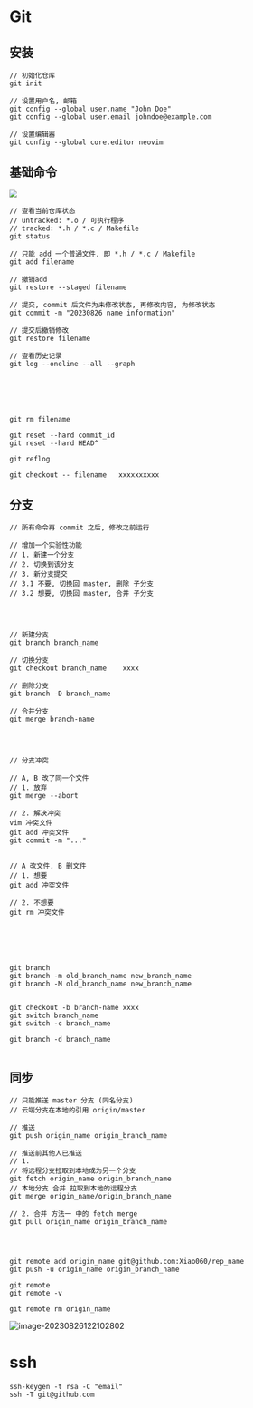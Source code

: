 # Git

## 安装

```shell
// 初始化仓库
git init

// 设置用户名, 邮箱
git config --global user.name "John Doe"
git config --global user.email johndoe@example.com

// 设置编辑器
git config --global core.editor neovim
```



## 基础命令

<img src="https://xiao060.oss-cn-hangzhou.aliyuncs.com/md/202308261126199.png" style="zoom: 80%;" />

```shell
// 查看当前仓库状态
// untracked: *.o / 可执行程序
// tracked: *.h / *.c / Makefile
git status

// 只能 add 一个普通文件, 即 *.h / *.c / Makefile
git add filename

// 撤销add 
git restore --staged filename

// 提交, commit 后文件为未修改状态, 再修改内容, 为修改状态
git commit -m "20230826 name information"

// 提交后撤销修改
git restore filename

// 查看历史记录
git log --oneline --all --graph






git rm filename

git reset --hard commit_id
git reset --hard HEAD^

git reflog

git checkout -- filename   xxxxxxxxxx
```



## 分支

```shell
// 所有命令再 commit 之后, 修改之前运行

// 增加一个实验性功能
// 1. 新建一个分支
// 2. 切换到该分支
// 3. 新分支提交
// 3.1 不要, 切换回 master, 删除 子分支
// 3.2 想要, 切换回 master, 合并 子分支




// 新建分支 
git branch branch_name

// 切换分支
git checkout branch_name    xxxx

// 删除分支
git branch -D branch_name

// 合并分支
git merge branch-name




// 分支冲突

// A, B 改了同一个文件
// 1. 放弃
git merge --abort

// 2. 解决冲突
vim 冲突文件
git add 冲突文件
git commit -m "..."


// A 改文件, B 删文件
// 1. 想要
git add 冲突文件

// 2. 不想要
git rm 冲突文件






git branch
git branch -m old_branch_name new_branch_name
git branch -M old_branch_name new_branch_name


git checkout -b branch-name xxxx
git switch branch_name
git switch -c branch_name

git branch -d branch_name


```



## 同步

```shell
// 只能推送 master 分支 (同名分支)
// 云端分支在本地的引用 origin/master

// 推送
git push origin_name origin_branch_name

// 推送前其他人已推送
// 1.
// 将远程分支拉取到本地成为另一个分支
git fetch origin_name origin_branch_name
// 本地分支 合并 拉取到本地的远程分支
git merge origin_name/origin_branch_name

// 2. 合并 方法一 中的 fetch merge
git pull origin_name origin_branch_name




git remote add origin_name git@github.com:Xiao060/rep_name
git push -u origin_name origin_branch_name

git remote 
git remote -v

git remote rm origin_name
```



![image-20230826122102802](https://xiao060.oss-cn-hangzhou.aliyuncs.com/md/image-20230826122102802.png)

# ssh

```shell
ssh-keygen -t rsa -C "email"
ssh -T git@github.com

```


